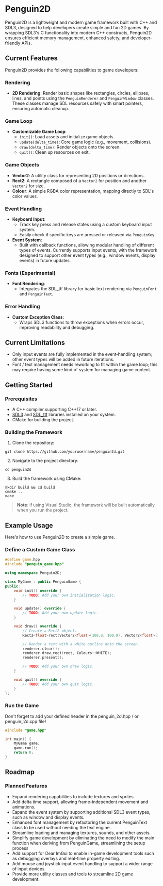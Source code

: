 # Penguin2D

Penguin2D is a lightweight and modern game framework built with C++ and SDL3, designed to help developers create simple and fun 2D games. By wrapping SDL3's C functionality into modern C++ constructs, Penguin2D ensures efficient memory management, enhanced safety, and developer-friendly APIs.

## Current Features
Penguin2D provides the following capabilities to game developers:

### Rendering
- **2D Rendering**: Render basic shapes like rectangles, circles, ellipses, lines, and points using the `PenguinRenderer` and `PenguinWindow` classes. These classes manage SDL resources safely with smart pointers, ensuring automatic cleanup.

### Game Loop
- **Customizable Game Loop**:
  - `init()`: Load assets and initialize game objects.
  - `update(delta_time)`: Core game logic (e.g., movement, collisions).
  - `draw(delta_time)`: Render objects onto the screen.
  - `quit()`: Clean up resources on exit.

### Game Objects
- **Vector2**: A utility class for representing 2D positions or directions.
- **Rect2**: A rectangle composed of a `Vector2` for position and another `Vector2` for size.
- **Colour**: A simple RGBA color representation, mapping directly to SDL's color values.

### Event Handling
- **Keyboard Input**:
  - Track key press and release states using a custom keyboard input system.
  - Easily check if specific keys are pressed or released via `PenguinKey`.
- **Event System**:
  - Built with callback functions, allowing modular handling of different types of events. Currently supports input events, with the framework designed to support other event types (e.g., window events, display events) in future updates.

### Fonts (Experimental)
- **Font Rendering**:
  - Integrates the SDL_ttf library for basic text rendering via `PenguinFont` and `PenguinText`.

### Error Handling
- **Custom Exception Class**:
  - Wraps SDL3 functions to throw exceptions when errors occur, improving readability and debugging.

## Current Limitations
- Only input events are fully implemented in the event-handling system; other event types will be added in future iterations.
- Font / text management needs reworking to fit within the game loop; this may require having some kind of system for managing game content.

## Getting Started
### Prerequisites
- A C++ compiler supporting C++17 or later.
- <a href="https://github.com/libsdl-org/SDL">SDL3</a> and <a href="https://github.com/libsdl-org/SDL_ttf">SDL_ttf</a> libraries installed on your system.
- CMake for building the project.

### Building the Framework
1. Clone the repository:

```
git clone https://github.com/yourusername/penguin2d.git
```

2. Navigate to the project directory:
```
cd penguin2d
```

3. Build the framework using CMake:
```
mkdir build && cd build  
cmake ..  
make
```
 > **Note**: if using Visual Studio, the framework will be built automatically when you run the project.

## Example Usage

Here's how to use Penguin2D to create a simple game.

### Define a Custom Game Class

```cpp
#define game.hpp
#include "penguin_game.hpp"

using namespace Penguin2D;

class MyGame : public PenguinGame {
public:
    void init() override {
        // TODO: Add your own initialization logic.
    }

    void update() override {
        // TODO: Add your own update logic.
    }

    void draw() override {
        // Create a Rect2 object.
        Rect2<float>rect(Vector2<float>(100.0, 100.0), Vector2<float>(100.0, 100.0));

        // Render a rect with a white outline onto the screen.
        renderer.clear();
        renderer.draw_rect(rect, Colours::WHITE);
        renderer.present();

        // TODO: Add your own draw logic.
    }

    void quit() override {
        // TODO: Add your own quit logic.
    }
};
```

### Run the Game

Don't forget to add your defined header in the penguin_2d.hpp / or penguin_2d.cpp file!

```cpp
#include "game.hpp"

int main() {
    MyGame game;
    game.run();
    return 0;
}
```

## Roadmap
### Planned Features
- Expand rendering capabilities to include textures and sprites.
- Add delta time support, allowing frame-independent movement and animations.
- Eapand the event system by supporting additional SDL3 event types, such as window and display events.
- Enhanced font management by refactoring the current PenguinText class to be used without needing the text engine.
- Streamline loading and managing textures, sounds, and other assets.
- Simplify game development by eliminating the need to modify the main function when deriving from PenguinGame, streamlining the setup process
- Add support for Dear ImGui to enable in-game development tools such as debugging overlays and real-time property editing.
- Add mouse and joystick input event handling to support a wider range of input devices.
- Provide more utility classes and tools to streamline 2D game development.
